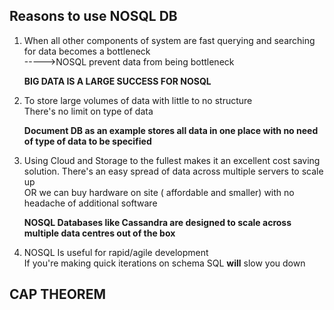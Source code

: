 ## Reasons to use NOSQL DB  
1) When all other components of system are fast querying and searching for data becomes a bottleneck  
----->NOSQL prevent data from being bottleneck  
  

    **BIG DATA IS A LARGE SUCCESS FOR NOSQL**  
  

2) To store large volumes of data with little to no structure  
There's no limit on type of data  


    **Document DB as an example stores all data in one place with no need of type of data to be specified**  
  
  
  
3) Using Cloud and Storage to the fullest makes it an excellent cost saving solution.
There's an easy spread of data across multiple servers to scale up  
OR we can buy hardware on site ( affordable and smaller) with no headache of additional software  
  
    **NOSQL Databases like Cassandra are designed to scale across multiple data centres out of the box**   
  
  
4) NOSQL Is useful for rapid/agile development  
If you're making quick iterations on schema SQL **will** slow you down  



## CAP THEOREM
